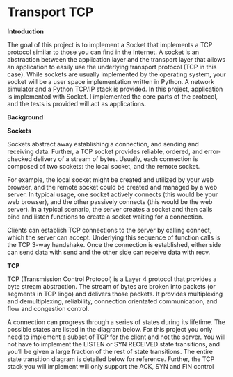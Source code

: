 # Transport TCP

**Introduction**

The goal of this project is to implement a Socket that implements a TCP protocol similar to those you can find in the Internet. A socket is an abstraction between the application layer and the transport layer that allows an application to easily use the underlying transport protocol (TCP in this case). While sockets are usually implemented by the operating system, your socket will be a user space implementation written in Python. A network simulator and a Python TCP/IP stack is provided. In this project, application is implemented with Socket. I implemented the core parts of the protocol, and the tests is provided will act as applications. 

**Background**

   **Sockets**

  Sockets abstract away establishing a connection, and sending and receiving data. Further, a TCP socket provides reliable, ordered, and error-checked delivery of a stream of bytes. Usually, each connection is composed of two sockets: the local socket, and the remote socket. 

  For example, the local socket might be created and utilized by your web browser, and the remote socket could be created and managed by a web server. In typical usage, one socket actively connects (this would be your web browser), and the other passively connects (this would be the web server). In a typical scenario, the server creates a socket and then calls bind and listen functions to create a socket waiting for a connection. 

  Clients can establish TCP connections to the server by calling connect, which the server can accept. Underlying this sequence of function calls is the TCP 3-way handshake. Once the connection is established, either side can send data with send and the other side can receive data with recv.

  **TCP**

  TCP (Transmission Control Protocol) is a Layer 4 protocol that provides a byte stream abstraction. The stream of bytes are broken into packets (or segments in TCP lingo) and delivers those packets. It provides multiplexing and demultiplexing, reliability, connection orientated communication, and flow and congestion control.

  A connection can progress through a series of states during its lifetime. The possible states are listed in the diagram below. For this project you only need to implement a subset of TCP for the client and not the server. You will not have to implement the LISTEN or SYN RECEIVED state transitions, and you’ll be given a large fraction of the rest of state transitions. The entire state transition diagram is detailed below for reference. Further, the TCP stack you will implement will only support the ACK, SYN and FIN control


